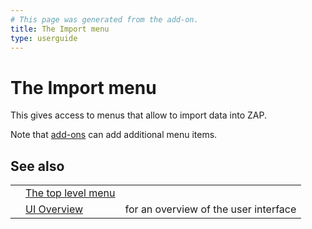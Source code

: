 ```yaml
---
# This page was generated from the add-on.
title: The Import menu
type: userguide
---
```


# The Import menu

This gives access to menus that allow to import data into ZAP.


Note that [add-ons](/docs/desktop/start/features/addons/) can add additional menu items.

## See also

|   |                                                |                                       |
|---|------------------------------------------------|---------------------------------------|
|   | [The top level menu](/docs/desktop/ui/tlmenu/) |                                       |
|   | [UI Overview](/docs/desktop/ui/)               | for an overview of the user interface |
